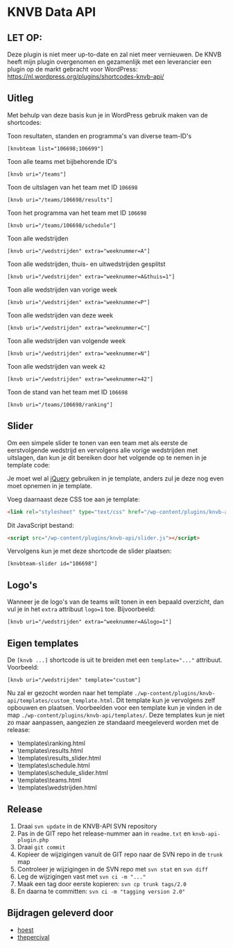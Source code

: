 # KNVB Data API

## LET OP:
Deze plugin is niet meer up-to-date en zal niet meer vernieuwen. De KNVB heeft mijn plugin overgenomen en gezamenlijk met een leverancier een plugin op de markt gebracht voor WordPress: https://nl.wordpress.org/plugins/shortcodes-knvb-api/

## Uitleg
Met behulp van deze basis kun je in WordPress gebruik maken van de shortcodes:

Toon resultaten, standen en programma's van diverse team-ID's

```
[knvbteam list="106698;106699"]
```

Toon alle teams met bijbehorende ID's

```
[knvb uri="/teams"]
```

Toon de uitslagen van het team met ID `106698`

```
[knvb uri="/teams/106698/results"]
```

Toon het programma van het team met ID `106698`

```
[knvb uri="/teams/106698/schedule"]
```

Toon alle wedstrijden

```
[knvb uri="/wedstrijden" extra="weeknummer=A"]
```

Toon alle wedstrijden, thuis- en uitwedstrijden gesplitst

```
[knvb uri="/wedstrijden" extra="weeknummer=A&thuis=1"]
```

Toon alle wedstrijden van vorige week

```
[knvb uri="/wedstrijden" extra="weeknummer=P"]
```

Toon alle wedstrijden van deze week

```
[knvb uri="/wedstrijden" extra="weeknummer=C"]
```

Toon alle wedstrijden van volgende week

```
[knvb uri="/wedstrijden" extra="weeknummer=N"]
```

Toon alle wedstrijden van week `42`

```
[knvb uri="/wedstrijden" extra="weeknummer=42"]
```

Toon de stand van het team met ID `106698`

```
[knvb uri="/teams/106698/ranking"]
```

## Slider
Om een simpele slider te tonen van een team met als eerste de eerstvolgende
wedstrijd en vervolgens alle vorige wedstrijden met uitslagen, dan kun je
dit bereiken door het volgende op te nemen in je template code:

Je moet wel al [jQuery](http://www.jquery.com/) gebruiken in je template, anders
zul je deze nog even moet opnemen in je template.

Voeg daarnaast deze CSS toe aan je template:

```html
<link rel="stylesheet" type="text/css" href="/wp-content/plugins/knvb-api/slider.css" />
```

Dit JavaScript bestand:

```html
<script src="/wp-content/plugins/knvb-api/slider.js"></script>
```

Vervolgens kun je met deze shortcode de slider plaatsen:

```
[knvbteam-slider id="106698"]
```

## Logo's
Wanneer je de logo's van de teams wilt tonen in een bepaald overzicht, dan
vul je in het `extra` attribuut `logo=1` toe. Bijvoorbeeld:

```
[knvb uri="/wedstrijden" extra="weeknummer=A&logo=1"]
```

## Eigen templates
De `[knvb ...]` shortcode is uit te breiden met een `template="..."`
attribuut. Voorbeeld:

```
[knvb uri="/wedstrijden" template="custom"]
```

Nu zal er gezocht worden naar het template
`./wp-content/plugins/knvb-api/templates/custom_template.html`. Dit
template kun je vervolgens zelf opbouwen en plaatsen. Voorbeelden
voor een template kun je vinden in de map
`./wp-content/plugins/knvb-api/templates/`. Deze templates kun je niet
zo maar aanpassen, aangezien ze standaard meegeleverd worden met de
release:

* \templates\ranking.html
* \templates\results.html
* \templates\results_slider.html
* \templates\schedule.html
* \templates\schedule_slider.html
* \templates\teams.html
* \templates\wedstrijden.html

## Release

1. Draai `svn update` in de KNVB-API SVN repository
2. Pas in de GIT repo het release-nummer aan in `readme.txt` en `knvb-api-plugin.php`
3. Draai `git commit`
4. Kopieer de wijzigingen vanuit de GIT repo naar de SVN repo in de `trunk` map
5. Controleer je wijzigingen in de SVN repo met `svn stat` en `svn diff`
6. Leg de wijzigingen vast met `svn ci -m "..."`
7. Maak een tag door eerste kopieren: `svn cp trunk tags/2.0`
8. En daarna te committen: `svn ci -m "tagging version 2.0"`

## Bijdragen geleverd door

* [hoest](https://github.com/hoest/)
* [thepercival](https://github.com/thepercival)
